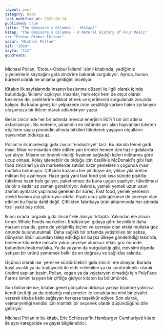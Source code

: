 ```yaml
---
layout: post
category: book
last_modified_at: 2021-04-14
published: true
title: "The Omnivore's Dilemma |  (Kitap)"
kitap: "The Omnivore's Dilemma - A Natural History of Four Meals"
tr: "Etobur-Otobur İkilemi"
yazar: "Michael Pollan"
yil: "2009"
sayfa: "512"
goodreads:
---
```


Michael Pollan, 'Etobur-Otobur İkilemi' isimli kitabında, yediğimiz yiyeceklerin kaynağını gıda zincirine bakarak sorguluyor. Ayrıca, bunun küresel olarak ne anlama geldiğini inceliyor.

Kitabın ilk sayfalarında insanın beslenme düzeni ile ilgili olarak içinde bulunduğu 'ikilemi' açıklıyor. İnsanlar, hem etçil hem de otçul olarak beslense de, yediklerine dikkat etmek ve içeriklerini sorgulamak zorunda kalıyor. Bu kadar geniş bir yelpazede ürün çeşitliliği varken halen zorlanıyor oluşumuzu bir ikilem olarak adlandırıyor yazar.

Besin zincirinde her bir adımda mevcut enerjinin 90%'i bir üst adıma aktarılamıyor. Bu nedenle, piramidin en üstünde yer alan hayvanları tüketen etçillerin sayısı piramidin altında bitkileri tüketerek yaşayan otçulların sayısından oldukça az.

Pollan'ın ilk incelediği gıda zinciri 'endüstriyel' tarz. Bu alanda temel girdi mısır. Mısır ve mısırdan elde edilen yan ürünler hemen tüm hazır gıdalarda yer alıyor. Mısırın en önemli niteliği fiyatının sağladığı kalori miktarına göre ucuz olması. Kolay işlenebilir de olduğu için özellikle McDonald's gibi fast food zincirleri ya da marketlerde satılan hazır yemeklerin çoğunda mısır mutlaka bulunuyor. Çiftçinin kazancı her yıl düşse de, yıldan yıla üretim miktarı hiç azalmıyor. Hazır gıda yani fast food çok kısa sürede pişirilip tüketime hazır hale geliyor, paketlemesi de buna uygun yapılıyor, tüketilmesi de bir o kadar az zaman gerektiriyor. Aslında, yemek yemek uzun uzun zaman ayrılarak yapılması gereken bir süreç. Fast food, yemek yemenin zevkli kısmını alıp götürüyor adeta. Fiyatı ucuz gibi görünse de çevreye olan etkileri bu fiyata dahil değil. Çiftlikten fabrikaya ürün aktarımında her adımda fosil yakıt baş rolde.

İkinci sırada 'organik gıda zinciri' ele alınıyor kitapta. Yakından ele alınan örnek Whole Foods marketleri. Endüstriyel gıdaya göre kesinlikle daha masum olsa da, gene de yetiştiriliş biçimi ve çevreye olan etkisi mutlaka göz önünde bulundurulmalı. Daha sağlıklı bir ortamda yetiştirilen bir sebze, dünyanın öbür ucundan talep edildiği bir başka ülkeye gönderildiği takdirde, binlerce kilometre mesafe yolun çevreye olumsuz etkisi göz önünde bulundurulmalı mutlaka. Ya da yazarın da vurguladığı gibi, mevsimi dışında yetişen bir ürünü yememek belki de en doğrusu ve sağlıklısı aslında.

Üçüncü olarak ise 'yerel ve sürdürülebilir gıda zinciri' ele alınıyor. Burada kasıt avcılık ya da toplayıcılık ile elde edilebilen ya da sürdürülebilir olarak üretimi yapılan besin. Pollan, vegan ya da vejetaryen olmadığı için PolyFace Farms ismini taşıyan bir çiftliğe gidiyor kitabın bu bölümünde.

Son bölümde ise, kitabın genel gidişatına oldukça yakışır biçimde yalnızca kendi ürettiği ya da topladığı malzemeler ile konuklarına mini bir ziyafet vererek kitaba katkı sağlayan herkese teşekkür ediyor. Son olarak, vejetaryenliği kendisi için mantıklı bir seçenek olarak düşündüğünü dile getiriyor.

Michael Pollan'ın bu kitabı, Eric Schlosser'in Hamburger Cumhuriyeti kitabı ile aynı kategoride ve gayet bilgilendirici.

